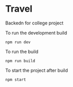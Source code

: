 # Travel

Backedn for college project

To run the development build

```
npm run dev
```

To run the build

```
npm run build
```

To start the project after build

```
npm start
```
